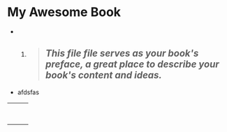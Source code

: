 # My Awesome Book

* 1. > ## _**This file file serves as your book's preface, a great place to describe your book's content and ideas.**_
* afdsfas

|  |  |  |
| :--- | :--- | :--- |
|  |  |  |
|  |  |  |
|  |  |  |
|  |  |  |
|  |  |  |
|  |  |  |
|  |  |  |
|  |  |  |



